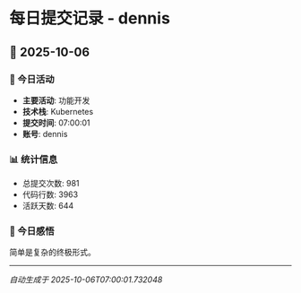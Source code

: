 # 每日提交记录 - dennis

## 📅 2025-10-06

### 🎯 今日活动
- **主要活动**: 功能开发
- **技术栈**: Kubernetes
- **提交时间**: 07:00:01
- **账号**: dennis

### 📊 统计信息
- 总提交次数: 981
- 代码行数: 3963
- 活跃天数: 644

### 💭 今日感悟
简单是复杂的终极形式。

---
*自动生成于 2025-10-06T07:00:01.732048*
